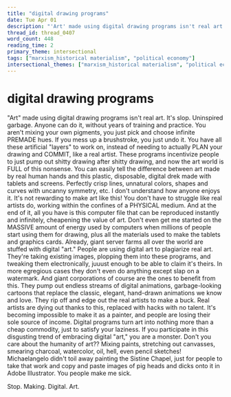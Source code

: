 ```yaml
---
title: "digital drawing programs"
date: Tue Apr 01
description: "'Art' made using digital drawing programs isn't real art. It's slop. Uninspired garbage."
thread_id: thread_0407
word_count: 448
reading_time: 2
primary_theme: intersectional
tags: ["marxism_historical materialism", "political economy"]
intersectional_themes: ["marxism_historical materialism", "political economy"]
---
```


# digital drawing programs

"Art" made using digital drawing programs isn't real art. It's slop. Uninspired garbage. Anyone can do it, without years of training and practice. You aren't mixing your own pigments, you just pick and choose infinite PREMADE hues. If you mess up a brushstroke, you just undo it. You have all these artificial "layers" to work on, instead of needing to actually PLAN your drawing and COMMIT, like a real artist. These programs incentivize people to just pump out shitty drawing after shitty drawing, and now the art world is FULL of this nonsense. You can easily tell the difference between art made by real human hands and this plastic, disposable, digital drek made with tablets and screens. Perfectly crisp lines, unnatural colors, shapes and curves with uncanny symmetry, etc. I don't understand how anyone enjoys it. It's not rewarding to make art like this! You don't have to struggle like real artists do, working within the confines of a PHYSICAL medium. And at the end of it, all you have is this computer file that can be reproduced instantly and infinitely, cheapening the value of art. Don't even get me started on the MASSIVE amount of energy used by computers when millions of people start using them for drawing, plus all the materials used to make the tablets and graphics cards. Already, giant server farms all over the world are stuffed with digital "art." People are using digital art to plagiarize real art. They're taking existing images, plopping them into these programs, and tweaking them electronically, juuust enough to be able to claim it's theirs. In more egregious cases they don't even do anything except slap on a watermark. And giant corporations of course are the ones to benefit from this. They pump out endless streams of digital animations, garbage-looking cartoons that replace the classic, elegant, hand-drawn animations we know and love. They rip off and edge out the real artists to make a buck. Real artists are dying out thanks to this, replaced with hacks with no talent. It's becoming impossible to make it as a painter, and people are losing their sole source of income. Digital programs turn art into nothing more than a cheap commodity, just to satisfy your laziness. If you participate in this disgusting trend of embracing digital "art," you are a monster. Don't you care about the humanity of art?? Mixing paints, stretching out canvasses, smearing charcoal, watercolor, oil, hell, even pencil sketches! Michaelangelo didn't toil away painting the Sistine Chapel, just for people to take that work and copy and paste images of pig heads and dicks onto it in Adobe Illustrator. You people make me sick.

Stop. Making. Digital. Art.